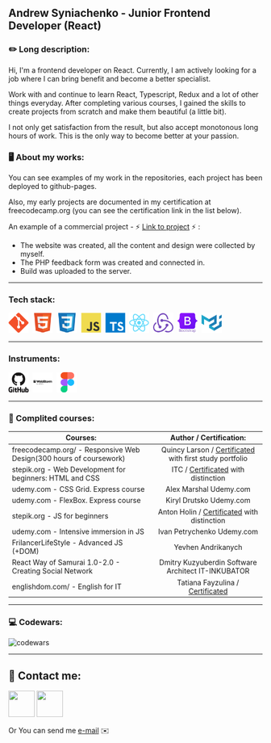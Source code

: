 ## Andrew Syniachenko - Junior Frontend Developer (React)


### ✏️ Long description:

Hi, I'm a frontend developer on React. Currently, I am actively looking for a job where I can bring benefit and become a better specialist.

Work with and continue to learn React, Typescript, Redux and a lot of other things everyday.
After completing various courses, I gained the skills to create projects from scratch and make them beautiful (a little bit).

I not only get satisfaction from the result, but also accept monotonous long hours of work. This is the only way to become better at your passion.

### 🖥️ About my works:

You can see examples of my work in the repositories, each project has been deployed to github-pages.

Also, my early projects are documented in my certification at freecodecamp.org (you can see the certification link in the list below).

An example of a commercial project - ⚡ [Link to project](https://teplapidloga-e.com.ua) ⚡ :

* The website was created, all the content and design were collected by myself.
* The PHP feedback form was created and connected in.
* Build was uploaded to the server.

---

### Tech stack:

<div>
  <img src="https://github.com/devicons/devicon/blob/master/icons/git/git-original.svg" title="git" alt="git" width="40" height="40"/>&nbsp
  <img src="https://github.com/devicons/devicon/blob/master/icons/html5/html5-original.svg" title="html5" alt="html5" width="40" height="40"/>&nbsp
  <img src="https://github.com/devicons/devicon/blob/master/icons/css3/css3-original.svg" title="css" alt="css" width="40" height="40"/>&nbsp
  <img src="https://github.com/devicons/devicon/blob/master/icons/javascript/javascript-original.svg" title="javascript" alt="javascript" width="40" height="40"/>&nbsp
  <img src="https://github.com/devicons/devicon/blob/master/icons/typescript/typescript-original.svg" title="typescript" alt="typescript" width="40" height="40"/>&nbsp
  <img src="https://github.com/devicons/devicon/blob/master/icons/react/react-original.svg" title="reactjs" alt="reactjs" width="40" height="40"/>&nbsp
  <img src="https://github.com/devicons/devicon/blob/master/icons/redux/redux-original.svg" title="redux" alt="redux" width="40" height="40"/>&nbsp
  <img src="https://github.com/devicons/devicon/blob/master/icons/bootstrap/bootstrap-original-wordmark.svg" title="bootstrap" alt="bootstrap" width="40" height="40"/>&nbsp
  <img src="https://github.com/devicons/devicon/blob/master/icons/materialui/materialui-original.svg" title="materialui" alt="materialui" width="40" height="40"/>&nbsp
</div>

---

### Instruments:

<div>
  <img src="https://github.com/devicons/devicon/blob/master/icons/github/github-original-wordmark.svg" title="github" alt="github" width="40" height="40"/>&nbsp;
  <img src="https://github.com/devicons/devicon/blob/master/icons/webstorm/webstorm-original-wordmark.svg" title="webstorm" alt="webstorm" width="40" height="40"/>&nbsp;
  <img src="https://github.com/devicons/devicon/blob/master/icons/figma/figma-original.svg" title="figma" alt="figma" width="40" height="40"/>&nbsp;
</div>

---

### 🧠 Complited courses:

| Courses:                                                                            | Author / Certification:                            |
| ------------------------------------------------------------------------------------| :------------------------------------------------: |
| freecodecamp.org/ - Responsive Web Design(300 hours of coursework)                  | Quincy Larson / [Certificated](https://freecodecamp.org/certification/localband/responsive-web-design) with first study portfolio                                        |
| stepik.org - Web Development for beginners: HTML and CSS                            | ITC / [Certificated](https://stepik.org/certificate/34f8a0210a003ac66183d0a5d7e23bc7ec74ec32.pdf?) with distinction                                            |
| udemy.com - CSS Grid. Express course                                                | Alex Marshal Udemy.com                             |
| udemy.com - FlexBox. Express course                                                 | Kiryl Drutsko Udemy.com                            |
| stepik.org - JS for beginners                                                       | Anton Holin / [Certificated](https://stepik.org/certificate/e5d324ee7a2b8634bf50237b84f3d52c1a46408c.pdf?) with distinction                                            |
| udemy.com - Intensive immersion in JS                                               | Ivan Petrychenko Udemy.com                         |
| FrilancerLifeStyle - Advanced JS (+DOM)                                             | Yevhen Andrikanych |
| React Way of Samurai 1.0-2.0 - Creating Social Network                              | Dmitry Kuzyuberdin Software Architect IT-INKUBATOR |
| englishdom.com/ - English for IT                                                    | Tatiana Fayzulina / [Certificated](https://www.englishdom.com/ua/cn/#0e607136)|
                                                                                               

---

### 💻 Codewars:

![codewars](https://www.codewars.com/users/local_band/badges/large)

---

## 🤝 Contact me:

<p align="left"> <a href="https://github.com/localband" target="_blank" rel="noreferrer"><img src="https://raw.githubusercontent.com/danielcranney/readme-generator/main/public/icons/socials/github.svg" width="52" height="52" /></a> <a href="https://linkedin.com/in/andrew-syniachenko/" target="_blank" rel="noreferrer"><img src="https://raw.githubusercontent.com/danielcranney/readme-generator/main/public/icons/socials/linkedin.svg" width="52" height="52" /></a></p>

Or You can send me [e-mail](mailto:agvrideteam@gmail.com) ✉️

